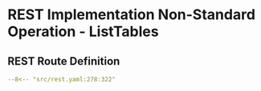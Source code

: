 # REST Implementation Non-Standard Operation - ListTables

## REST Route Definition

```yaml
--8<-- "src/rest.yaml:278:322"
```